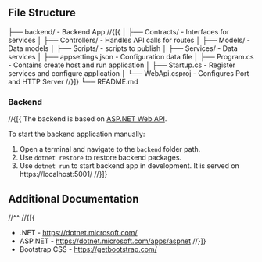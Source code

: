 ﻿## File Structure

├── backend/ - Backend App
//{[{
│ ├── Contracts/ - Interfaces for services
│ ├── Controllers/ - Handles API calls for routes
│ ├── Models/ - Data models
│ ├── Scripts/ - scripts to publish
│ ├── Services/ - Data services
│ ├── appsettings.json - Configuration data file
│ ├── Program.cs - Contains create host and run application
│ ├── Startup.cs - Register services and configure application
│ └── WebApi.csproj - Configures Port and HTTP Server
//}]}
└── README.md

### Backend

//{[{
The backend is based on [ASP.NET Web API](https://dotnet.microsoft.com/apps/aspnet/apis).

To start the backend application manually:

1. Open a terminal and navigate to the `backend` folder path.
2. Use `dotnet restore` to restore backend packages.
3. Use `dotnet run` to start backend app in development. It is served on https://localhost:5001/
   //}]}

## Additional Documentation

//^^
//{[{

- .NET - https://dotnet.microsoft.com/
- ASP.NET - https://dotnet.microsoft.com/apps/aspnet
  //}]}
- Bootstrap CSS - https://getbootstrap.com/
